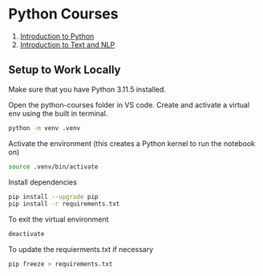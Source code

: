 # Python Courses

1. [Introduction to Python](https://github.com/hslu-dda/colabor-uncreative-machines-2025/blob/main/python-courses/1-Introduction-To-Python.ipynb)
2. [Introduction to Text and NLP](2-Text-and-NLP-in-Python.ipynb)


## Setup to Work Locally

Make sure that you have Python 3.11.5 installed. 

Open the python-courses folder in VS code. Create and activate a virtual env using the built in terminal. 


```sh
python -m venv .venv
```

Activate the environment (this creates a Python kernel to run the notebook on)

```sh
source .venv/bin/activate
```

Install dependencies

```sh
pip install --upgrade pip
pip install -r requirements.txt
```

To exit the virtual environment
```sh
deactivate
```

To update the requierments.txt if necessary

```sh
pip freeze > requirements.txt
```